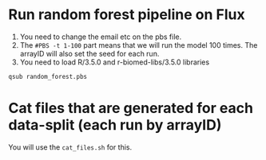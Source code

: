 # Run random forest pipeline on Flux

1. You need to change the email etc on the pbs file. 
2. The ```#PBS -t 1-100``` part means that we will run the model 100 times. The arrayID will also set the seed for each run.
3. You need to load R/3.5.0 and r-biomed-libs/3.5.0 libraries

```qsub random_forest.pbs```

# Cat files that are generated for each data-split (each run by arrayID)

You will use the ```cat_files.sh``` for this. 

